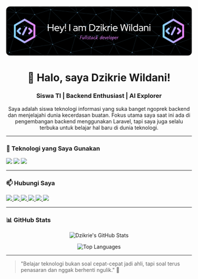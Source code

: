 ![Header](img/github-header-image.png)

<h1 align="center">👋 Halo, saya Dzikrie Wildani!</h1>
<h3 align="center">Siswa TI | Backend Enthusiast | AI Explorer</h3>

<p align="center">Saya adalah siswa teknologi informasi yang suka banget ngoprek backend dan menjelajahi dunia kecerdasan buatan. Fokus utama saya saat ini ada di pengembangan backend menggunakan Laravel, tapi saya juga selalu terbuka untuk belajar hal baru di dunia teknologi.</p>

---

### 🚀 Teknologi yang Saya Gunakan
<p>
  <img src="https://img.shields.io/badge/-Laravel-red?style=for-the-badge&logo=laravel&logoColor=white" />
  <img src="https://img.shields.io/badge/-PHP-777BB4?style=for-the-badge&logo=php&logoColor=white" />
  <img src="https://img.shields.io/badge/-MySQL-blue?style=for-the-badge&logo=mysql&logoColor=white" />
</p>

---

### 📫 Hubungi Saya

<p>
  <a href="https://instagram.com/dzajaa.10" target="_blank">
    <img src="https://img.shields.io/badge/-Instagram-E4405F?style=for-the-badge&logo=instagram&logoColor=white" />
  </a>
  <a href="azerlaeron@gmail.com">
    <img src="https://img.shields.io/badge/-Email-D14836?style=for-the-badge&logo=gmail&logoColor=white" />
  </a>
  <a href="https://wa.me/0895393687004" target="_blank">
    <img src="https://img.shields.io/badge/-WhatsApp-25D366?style=for-the-badge&logo=whatsapp&logoColor=white" />
  </a>
  <a href="https://facebook.com/-" target="_blank">
    <img src="https://img.shields.io/badge/-Facebook-1877F2?style=for-the-badge&logo=facebook&logoColor=white" />
  </a>
  <a href="https://t.me/Lorddzik" target="_blank">
    <img src="https://img.shields.io/badge/-Telegram-2CA5E0?style=for-the-badge&logo=telegram&logoColor=white" />
  </a>
  <a href="https://m.me/-" target="_blank">
    <img src="https://img.shields.io/badge/-Messenger-00B2FF?style=for-the-badge&logo=messenger&logoColor=white" />
  </a>
</p>

---

### 📊 GitHub Stats
<p align="center">
  <img src="https://github-readme-stats.vercel.app/api?username=lorddzik&show_icons=true&theme=tokyonight" alt="Dzikrie's GitHub Stats" />
</p>
<p align="center">
  <img src="https://github-readme-stats.vercel.app/api/top-langs/?username=lorddzik&layout=compact&theme=tokyonight" alt="Top Languages" />
</p>

---

> "Belajar teknologi bukan soal cepat-cepat jadi ahli, tapi soal terus penasaran dan nggak berhenti ngulik." 🚀
